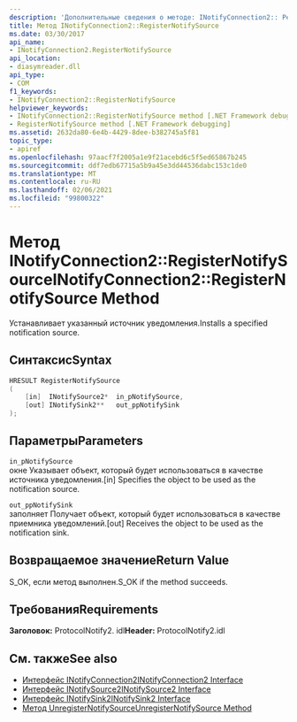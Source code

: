 ```yaml
---
description: 'Дополнительные сведения о методе: INotifyConnection2:: Регистернотифисаурце'
title: Метод INotifyConnection2::RegisterNotifySource
ms.date: 03/30/2017
api_name:
- INotifyConnection2.RegisterNotifySource
api_location:
- diasymreader.dll
api_type:
- COM
f1_keywords:
- INotifyConnection2::RegisterNotifySource
helpviewer_keywords:
- INotifyConnection2::RegisterNotifySource method [.NET Framework debugging]
- RegisterNotifySource method [.NET Framework debugging]
ms.assetid: 2632da80-6e4b-4429-8dee-b382745a5f81
topic_type:
- apiref
ms.openlocfilehash: 97aacf7f2005a1e9f21acebd6c5f5ed65867b245
ms.sourcegitcommit: ddf7edb67715a5b9a45e3dd44536dabc153c1de0
ms.translationtype: MT
ms.contentlocale: ru-RU
ms.lasthandoff: 02/06/2021
ms.locfileid: "99800322"
---
```

# <a name="inotifyconnection2registernotifysource-method"></a><span data-ttu-id="064db-103">Метод INotifyConnection2::RegisterNotifySource</span><span class="sxs-lookup"><span data-stu-id="064db-103">INotifyConnection2::RegisterNotifySource Method</span></span>

<span data-ttu-id="064db-104">Устанавливает указанный источник уведомления.</span><span class="sxs-lookup"><span data-stu-id="064db-104">Installs a specified notification source.</span></span>  
  
## <a name="syntax"></a><span data-ttu-id="064db-105">Синтаксис</span><span class="sxs-lookup"><span data-stu-id="064db-105">Syntax</span></span>  
  
```cpp  
HRESULT RegisterNotifySource  
(  
    [in]  INotifySource2*  in_pNotifySource,  
    [out] INotifySink2**   out_ppNotifySink  
);  
```  
  
## <a name="parameters"></a><span data-ttu-id="064db-106">Параметры</span><span class="sxs-lookup"><span data-stu-id="064db-106">Parameters</span></span>  

 `in_pNotifySource`  
 <span data-ttu-id="064db-107">окне Указывает объект, который будет использоваться в качестве источника уведомления.</span><span class="sxs-lookup"><span data-stu-id="064db-107">[in] Specifies the object to be used as the notification source.</span></span>  
  
 `out_ppNotifySink`  
 <span data-ttu-id="064db-108">заполняет Получает объект, который будет использоваться в качестве приемника уведомлений.</span><span class="sxs-lookup"><span data-stu-id="064db-108">[out] Receives the object to be used as the notification sink.</span></span>  
  
## <a name="return-value"></a><span data-ttu-id="064db-109">Возвращаемое значение</span><span class="sxs-lookup"><span data-stu-id="064db-109">Return Value</span></span>  

 <span data-ttu-id="064db-110">S_OK, если метод выполнен.</span><span class="sxs-lookup"><span data-stu-id="064db-110">S_OK if the method succeeds.</span></span>  
  
## <a name="requirements"></a><span data-ttu-id="064db-111">Требования</span><span class="sxs-lookup"><span data-stu-id="064db-111">Requirements</span></span>  

 <span data-ttu-id="064db-112">**Заголовок:** ProtocolNotify2. idl</span><span class="sxs-lookup"><span data-stu-id="064db-112">**Header:** ProtocolNotify2.idl</span></span>  
  
## <a name="see-also"></a><span data-ttu-id="064db-113">См. также</span><span class="sxs-lookup"><span data-stu-id="064db-113">See also</span></span>

- [<span data-ttu-id="064db-114">Интерфейс INotifyConnection2</span><span class="sxs-lookup"><span data-stu-id="064db-114">INotifyConnection2 Interface</span></span>](inotifyconnection2-interface.md)
- [<span data-ttu-id="064db-115">Интерфейс INotifySource2</span><span class="sxs-lookup"><span data-stu-id="064db-115">INotifySource2 Interface</span></span>](inotifysource2-interface.md)
- [<span data-ttu-id="064db-116">Интерфейс INotifySink2</span><span class="sxs-lookup"><span data-stu-id="064db-116">INotifySink2 Interface</span></span>](inotifysink2-interface.md)
- [<span data-ttu-id="064db-117">Метод UnregisterNotifySource</span><span class="sxs-lookup"><span data-stu-id="064db-117">UnregisterNotifySource Method</span></span>](inotifyconnection2-unregisternotifysource-method.md)
